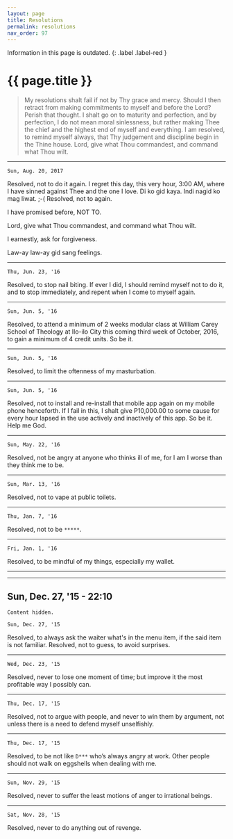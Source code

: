 ```yaml
---
layout: page
title: Resolutions
permalink: resolutions
nav_order: 97
---
```


Information in this page is outdated.
{: .label .label-red }

# {{ page.title }}

> My resolutions shalt fail if not by Thy grace and mercy.  Should I then retract from making commitments to myself and before the Lord?  Perish that thought.  I shalt go on to maturity and perfection, and by perfection, I do not mean moral sinlessness, but rather making Thee the chief and the highest end of myself and everything.  I am resolved, to remind myself always, that Thy judgement and discipline begin in the Thine house.  Lord, give what Thou commandest, and command what Thou wilt.

---

~~~
Sun, Aug. 20, 2017
~~~
Resolved, not to do it again. I regret this day, this very hour, 3:00 AM, where I have sinned against Thee and the one I love. Di ko gid kaya. Indi nagid ko mag liwat. ;-(
Resolved, not to again.

I have promised before, NOT TO.

Lord, give what Thou commandest, and command what Thou wilt.

I earnestly, ask for forgiveness.

Law-ay law-ay gid sang feelings.

---

~~~
Thu, Jun. 23, '16
~~~
Resolved, to stop nail biting. If ever I did, I should remind myself not to do it, and to stop immediately, and repent when I come to myself again.

---

~~~
Sun, Jun. 5, '16
~~~
Resolved, to attend a minimum of 2 weeks modular class at William Carey School of Theology at Ilo-ilo City this coming third week of October, 2016, to gain a minimum of 4 credit units. So be it.

---

~~~
Sun, Jun. 5, '16
~~~
Resolved, to limit the oftenness of my masturbation.

---

~~~
Sun, Jun. 5, '16
~~~
Resolved, not to install and re-install that mobile app again on my mobile phone henceforth. If I fail in this, I shalt give P10,000.00 to some cause for every hour lapsed in the use actively and inactively of this app. So be it. Help me God.

---

~~~
Sun, May. 22, '16
~~~
Resolved, not be angry at anyone who thinks ill of me, for I am I worse than they think me to be.

---

~~~
Sun, Mar. 13, '16
~~~
Resolved, not to vape at public toilets.

---

~~~
Thu, Jan. 7, '16
~~~
Resolved, not to be `*****`.

---

~~~
Fri, Jan. 1, '16
~~~
Resolved, to be mindful of my things, especially my wallet.

---

---
Sun, Dec. 27, '15 - 22:10
---
```
Content hidden.
```
[//]: # (Resolved, not to do any travel itineraries anymore with friends.)

~~~
Sun, Dec. 27, '15
~~~
Resolved, to always ask the waiter what's in the menu item, if the said item is not familiar. Resolved, not to guess, to avoid surprises.

---

~~~
Wed, Dec. 23, '15
~~~
Resolved, never to lose one moment of time; but improve it the most profitable way I possibly can.

---

~~~
Thu, Dec. 17, '15
~~~
Resolved, not to argue with people, and never to win them by argument, not unless there is a need to defend myself unselfishly.

---

~~~
Thu, Dec. 17, '15
~~~
Resolved, to be not like `D***` who’s always angry at work. Other people should not walk on eggshells when dealing with me.

---

~~~
Sun, Nov. 29, '15
~~~
Resolved, never to suffer the least motions of anger to irrational beings.

---

~~~
Sat, Nov. 28, '15
~~~
Resolved, never to do anything out of revenge.
